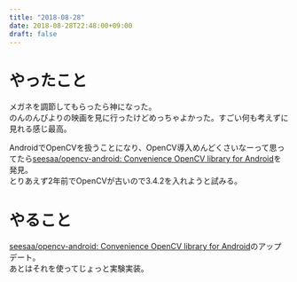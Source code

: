 ```yaml
---
title: "2018-08-28"
date: 2018-08-28T22:48:00+09:00
draft: false
---
```


# やったこと  
メガネを調節してもらったら神になった。  
のんのんびよりの映画を見に行ったけどめっちゃよかった。すごい何も考えずに見れる感じ最高。  
  
AndroidでOpenCVを扱うことになり、OpenCV導入めんどくさいなーって思ってたら[seesaa/opencv-android: Convenience OpenCV library for Android](https://github.com/seesaa/opencv-android)を発見。  
とりあえず2年前でOpenCVが古いので3.4.2を入れようと試みる。  
  
# やること
[seesaa/opencv-android: Convenience OpenCV library for Android](https://github.com/seesaa/opencv-android)のアップデート。  
あとはそれを使ってじょっと実験実装。
